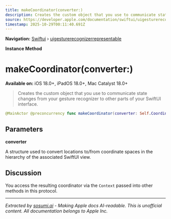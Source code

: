 ```yaml
---
title: makeCoordinator(converter:)
description: Creates the custom object that you use to communicate state changes from your gesture recognizer to other parts of your SwiftUI interface.
source: https://developer.apple.com/documentation/swiftui/uigesturerecognizerrepresentable/makecoordinator(converter:)
timestamp: 2025-10-29T00:11:40.691Z
---
```


**Navigation:** [Swiftui](/documentation/swiftui) › [uigesturerecognizerrepresentable](/documentation/swiftui/uigesturerecognizerrepresentable)

**Instance Method**

# makeCoordinator(converter:)

**Available on:** iOS 18.0+, iPadOS 18.0+, Mac Catalyst 18.0+

> Creates the custom object that you use to communicate state changes from your gesture recognizer to other parts of your SwiftUI interface.

```swift
@MainActor @preconcurrency func makeCoordinator(converter: Self.CoordinateSpaceConverter) -> Self.Coordinator
```

## Parameters

**converter**

A structure used to convert locations  to/from coordinate spaces in the hierarchy of the associated SwiftUI view.



## Discussion

You access the resulting coordinator via the `Context` passed into other methods in this protocol.

---

*Extracted by [sosumi.ai](https://sosumi.ai) - Making Apple docs AI-readable.*
*This is unofficial content. All documentation belongs to Apple Inc.*
